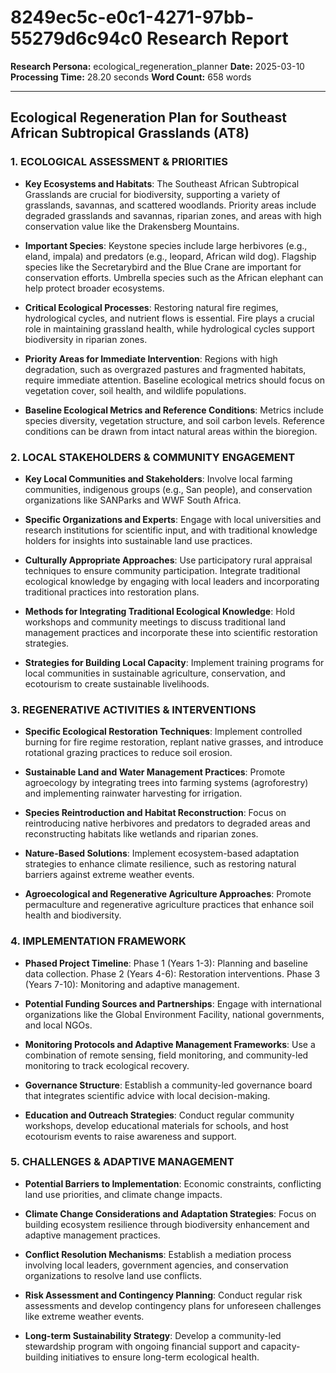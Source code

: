 # 8249ec5c-e0c1-4271-97bb-55279d6c94c0 Research Report

**Research Persona:** ecological_regeneration_planner
**Date:** 2025-03-10
**Processing Time:** 28.20 seconds
**Word Count:** 658 words

---

## Ecological Regeneration Plan for Southeast African Subtropical Grasslands (AT8)

### 1. ECOLOGICAL ASSESSMENT & PRIORITIES

- **Key Ecosystems and Habitats**: The Southeast African Subtropical Grasslands are crucial for biodiversity, supporting a variety of grasslands, savannas, and scattered woodlands. Priority areas include degraded grasslands and savannas, riparian zones, and areas with high conservation value like the Drakensberg Mountains.
  
- **Important Species**: Keystone species include large herbivores (e.g., eland, impala) and predators (e.g., leopard, African wild dog). Flagship species like the Secretarybird and the Blue Crane are important for conservation efforts. Umbrella species such as the African elephant can help protect broader ecosystems.

- **Critical Ecological Processes**: Restoring natural fire regimes, hydrological cycles, and nutrient flows is essential. Fire plays a crucial role in maintaining grassland health, while hydrological cycles support biodiversity in riparian zones.

- **Priority Areas for Immediate Intervention**: Regions with high degradation, such as overgrazed pastures and fragmented habitats, require immediate attention. Baseline ecological metrics should focus on vegetation cover, soil health, and wildlife populations.

- **Baseline Ecological Metrics and Reference Conditions**: Metrics include species diversity, vegetation structure, and soil carbon levels. Reference conditions can be drawn from intact natural areas within the bioregion.

### 2. LOCAL STAKEHOLDERS & COMMUNITY ENGAGEMENT

- **Key Local Communities and Stakeholders**: Involve local farming communities, indigenous groups (e.g., San people), and conservation organizations like SANParks and WWF South Africa.

- **Specific Organizations and Experts**: Engage with local universities and research institutions for scientific input, and with traditional knowledge holders for insights into sustainable land use practices.

- **Culturally Appropriate Approaches**: Use participatory rural appraisal techniques to ensure community participation. Integrate traditional ecological knowledge by engaging with local leaders and incorporating traditional practices into restoration plans.

- **Methods for Integrating Traditional Ecological Knowledge**: Hold workshops and community meetings to discuss traditional land management practices and incorporate these into scientific restoration strategies.

- **Strategies for Building Local Capacity**: Implement training programs for local communities in sustainable agriculture, conservation, and ecotourism to create sustainable livelihoods.

### 3. REGENERATIVE ACTIVITIES & INTERVENTIONS

- **Specific Ecological Restoration Techniques**: Implement controlled burning for fire regime restoration, replant native grasses, and introduce rotational grazing practices to reduce soil erosion.

- **Sustainable Land and Water Management Practices**: Promote agroecology by integrating trees into farming systems (agroforestry) and implementing rainwater harvesting for irrigation.

- **Species Reintroduction and Habitat Reconstruction**: Focus on reintroducing native herbivores and predators to degraded areas and reconstructing habitats like wetlands and riparian zones.

- **Nature-Based Solutions**: Implement ecosystem-based adaptation strategies to enhance climate resilience, such as restoring natural barriers against extreme weather events.

- **Agroecological and Regenerative Agriculture Approaches**: Promote permaculture and regenerative agriculture practices that enhance soil health and biodiversity.

### 4. IMPLEMENTATION FRAMEWORK

- **Phased Project Timeline**: Phase 1 (Years 1-3): Planning and baseline data collection. Phase 2 (Years 4-6): Restoration interventions. Phase 3 (Years 7-10): Monitoring and adaptive management.

- **Potential Funding Sources and Partnerships**: Engage with international organizations like the Global Environment Facility, national governments, and local NGOs.

- **Monitoring Protocols and Adaptive Management Frameworks**: Use a combination of remote sensing, field monitoring, and community-led monitoring to track ecological recovery.

- **Governance Structure**: Establish a community-led governance board that integrates scientific advice with local decision-making.

- **Education and Outreach Strategies**: Conduct regular community workshops, develop educational materials for schools, and host ecotourism events to raise awareness and support.

### 5. CHALLENGES & ADAPTIVE MANAGEMENT

- **Potential Barriers to Implementation**: Economic constraints, conflicting land use priorities, and climate change impacts.

- **Climate Change Considerations and Adaptation Strategies**: Focus on building ecosystem resilience through biodiversity enhancement and adaptive management practices.

- **Conflict Resolution Mechanisms**: Establish a mediation process involving local leaders, government agencies, and conservation organizations to resolve land use conflicts.

- **Risk Assessment and Contingency Planning**: Conduct regular risk assessments and develop contingency plans for unforeseen challenges like extreme weather events.

- **Long-term Sustainability Strategy**: Develop a community-led stewardship program with ongoing financial support and capacity-building initiatives to ensure long-term ecological health.